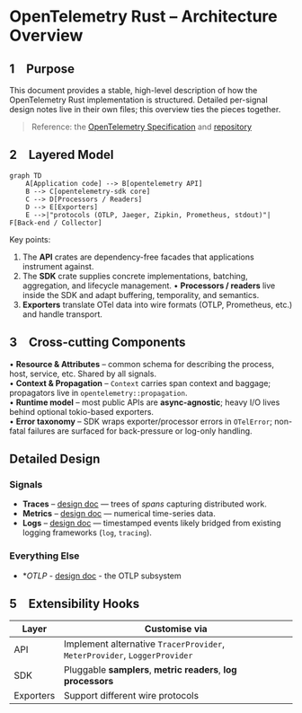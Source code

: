 # OpenTelemetry Rust – Architecture Overview

## 1 Purpose
This document provides a stable, high-level description of how the OpenTelemetry Rust implementation is structured.  Detailed per-signal design notes live in their own files; this overview ties the pieces together.

> Reference: the [OpenTelemetry Specification](https://opentelemetry.io/docs/specs/otel/) and [repository](https://github.com/open-telemetry/opentelemetry-specification/)

## 2 Layered Model
```mermaid
graph TD
    A[Application code] --> B[opentelemetry API]
    B --> C[opentelemetry-sdk core]
    C --> D[Processors / Readers]
    D --> E[Exporters]
    E -->|"protocols (OTLP, Jaeger, Zipkin, Prometheus, stdout)"| F[Back-end / Collector]
```
Key points:
1. The **API** crates are dependency-free facades that applications instrument against.
2. The **SDK** crate supplies concrete implementations, batching, aggregation, and lifecycle management.
   • **Processors / readers** live inside the SDK and adapt buffering, temporality, and semantics.
3. **Exporters** translate OTel data into wire formats (OTLP, Prometheus, etc.) and handle transport.

## 3 Cross-cutting Components
• **Resource & Attributes** – common schema for describing the process, host, service, etc.  Shared by all signals.<br/>
• **Context & Propagation** – `Context` carries span context and baggage; propagators live in `opentelemetry::propagation`.<br/>
• **Runtime model** – most public APIs are **async-agnostic**; heavy I/O lives behind optional tokio-based exporters.<br/>
• **Error taxonomy** – SDK wraps exporter/processor errors in `OTelError`; non-fatal failures are surfaced for back-pressure or log-only handling.

## Detailed Design

### Signals

* **Traces** – [design doc](./traces.md) — trees of _spans_ capturing distributed work.
* **Metrics** – [design doc](./metrics.md) — numerical time-series data.
* **Logs** – [design doc](./logs.md) — timestamped events likely bridged from existing logging frameworks (`log`, `tracing`).

### Everything Else

* **OTLP* - [design doc](./otlp.md) - the OTLP subsystem

## 5 Extensibility Hooks
| Layer | Customise via |
|-------|--------------|
| API   | Implement alternative `TracerProvider`, `MeterProvider`, `LoggerProvider` |
| SDK   | Pluggable **samplers**, **metric readers**, **log processors** |
| Exporters | Support different wire protocols |

